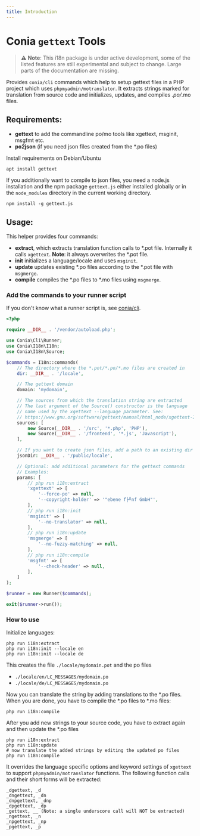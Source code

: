```yaml
---
title: Introduction
---
```

Conia `gettext` Tools
=====================

> :warning: **Note**: This i18n package is under active development, some of the listed features are still experimental and subject to change. Large parts of the documentation are missing. 

Provides `conia/cli` commands which help to setup gettext files in a PHP project which uses `phpmyadmin/motranslator`. It extracts strings marked for translation from source code and  initializes, updates, and compiles *.po/*.mo files.

## Requirements:

- **gettext** to add the commandline po/mo tools like xgettext, msginit, msgfmt etc.
- **po2json** (if you need json files created from the \*.po files)

Install requirements on Debian/Ubuntu

    apt install gettext

If you additionally want to compile to json files, you need a node.js
installation and the npm package `gettext.js` either installed globally
or in the `node_modules` directory in the current working directory.

    npm install -g gettext.js

## Usage:

This helper provides four commands:

- **extract**, which extracts translation function calls to \*.pot file. Internally it calls `xgettext`. **Note**: it always overwrites the *.pot file.
- **init** initializes a language/locale and uses `msginit`.
- **update** updates existing \*.po files according to the \*.pot file with `msgmerge`.
- **compile** compiles the \*.po files to \*.mo files using `msgmerge`.

### Add the commands to your runner script

If you don't know what a runner script is, see [conia/cli](https://conia.dev/cli/).

```php
<?php 

require __DIR__ . '/vendor/autoload.php';

use Conia\Cli\Runner;
use Conia\I18n\I18n;
use Conia\I18n\Source;

$commands = I18n::commands(
    // The directory where the *.pot/*.po/*.mo files are created in
    dir: __DIR__ . '/locale',

    // The gettext domain
    domain: 'mydomain',

    // The sources from which the translation string are extracted
    // The last argument of the Source() constructor is the language
    // name used by the xgettext --language parameter. See:
    // https://www.gnu.org/software/gettext/manual/html_node/xgettext-Invocation.html
    sources: [
        new Source(__DIR__ . '/src', '*.php', 'PHP'),
        new Source(__DIR__ . '/frontend', '*.js', 'Javascript'),
    ],

    // If you want to create json files, add a path to an existing dir
    jsonDir: __DIR__ . '/public/locale',

    // Optional: add additional parameters for the gettext commands
    // Examples:
    params: [
        // php run i18n:extract
        'xgettext' => [
            '--force-po' => null,
            '--copyright-holder' => '"ebene f├╝nf GmbH"',
        ],
        // php run i18n:init
        'msginit' => [
            '--no-translator' => null,
        ],
        // php run i18n:update
        'msgmerge' => [
            '--no-fuzzy-matching' => null,
        ],
        // php run i18n:compile
        'msgfmt' => [
            '--check-header' => null,
        ],
    ]
);

$runner = new Runner($commands);

exit($runner->run());
```

### How to use

Initialize languages:

    php run i18n:extract
    php run i18n:init --locale en
    php run i18n:init --locale de

This creates the file `./locale/mydomain.pot` and the po files

- `./locale/en/LC_MESSAGES/mydomain.po`
- `./locale/de/LC_MESSAGES/mydomain.po`

Now you can translate the string by adding translations to the \*.po files. When you
are done, you have to compile the \*.po files to \*.mo files:

    php run i18n:compile

After you add new strings to your source code, you have to extract again and then 
update the \*.po files

    php run i18n:extract
    php run i18n:update
    # now translate the added strings by editing the updated po files
    php run i18n:compile


It overrides the language specific options and keyword settings of `xgettext` to support
`phpmyadmin/motranslator` functions. The following function calls and their short forms will be extracted:

    _dgettext, _d
    _dngettext, _dn
    _dnpgettext, _dnp
    _dpgettext, _dp
    _gettext, __ (Note: a single underscore call will NOT be extracted)
    _ngettext, _n
    _npgettext, _np
    _pgettext, _p
